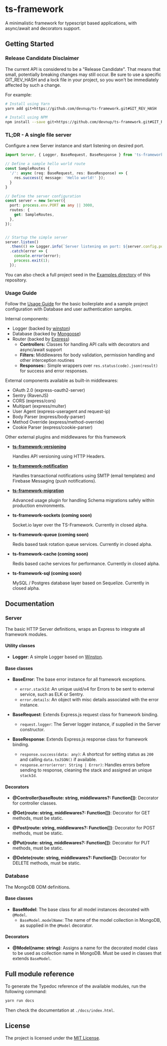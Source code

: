 ts-framework
============

A minimalistic framework for typescript based applications, with async/await and decorators support.


## Getting Started

### Release Candidate Disclaimer

The current API is considered to be a "Release Candidate". That means that small, potentially breaking 
changes may still occur. Be sure to use a specific GIT_REV_HASH and a lock file in your project, so you
won't be immediately affected by such a change.

For example:

```bash
# Install using Yarn
yarn add git+https://github.com/devnup/ts-framework.git#GIT_REV_HASH 

# Install using NPM
npm install --save git+https://github.com/devnup/ts-framework.git#GIT_REV_HASH 
``` 

### TL;DR - A single file server

Configure a new Server instance and start listening on desired port. 

```typescript
import Server, { Logger, BaseRequest, BaseResponse } from 'ts-framework';

// Define a sample hello world route
const SampleRoutes {
  '/': async (req: BaseRequest, res: BaseResponse) => {
    res.success({ message: 'Hello world!' });
  }
}

// Define the server configuration
const server = new Server({
  port: process.env.PORT as any || 3000,
  routes: {
    get: SampleRoutes,
  },
});


// Startup the simple server
server.listen()
  .then(() => Logger.info(`Server listening on port: ${server.config.port}`))
  .catch(error => {
    console.error(error);
    process.exit(1);
  });
```

You can also check a full project seed in the [Examples directory](./examples) of this repository.

### Usage Guide

Follow the [Usage Guide](./GUIDE.md) for the basic boilerplate and a sample project configuration with
Database and user authentication samples.

Internal components:

- Logger (backed by [winston](https://npmjs.org/package/winston))
- Database (backed by [Mongoose](https://npmjs.org/package/mongoose))
- Router (backed by [Express](https://npmjs.org/package/express))
  - **Controllers:** Classes for handling API calls with decorators and async/await support
  - **Filters:** Middlewares for body validation, permission handling and other interception routines
  - **Responses:**: Simple wrappers over `res.status(code).json(result)` for success and error responses.

External components available as built-in middlewares: 

- OAuth 2.0 (express-oauth2-server)
- Sentry (RavenJS)
- CORS (express/cors)
- Multipart (express/multer)
- User Agent (express-useragent and request-ip)
- Body Parser (express/body-parser)
- Method Override (express/method-override)
- Cookie Parser (express/cookie-parser)

Other external plugins and middlewares for this framework

- **[ts-framework-versioning](https://gitlab.devnup.com/npm/ts-framework-versioning)**

    Handles API versioning using HTTP Headers.
    
- **[ts-framework-notification](https://gitlab.devnup.com/npm/ts-framework-notification)**

    Handles transactional notifications using SMTP (email templates) and Firebase Messaging (push notifications).

- **[ts-framework-migration](https://gitlab.devnup.com/npm/ts-framework-migration)**

    Advanced usage plugin for handling Schema migrations safely within production environments.

- **ts-framework-sockets (coming soon)**

    Socket.io layer over the TS-Framework. Currently in closed alpha.

- **ts-framework-queue (coming soon)**

    Redis based task rotation queue services. Currently in closed alpha.

- **ts-framework-cache (coming soon)**

    Redis based cache services for performance. Currently in closed alpha.

- **ts-framework-sql (coming soon)**

    MySQL / Postgres database layer based on Sequelize. Currently in closed alpha.


## Documentation


### Server

The basic HTTP Server definitions, wraps an Express to integrate all framework modules.


#### Utility classes

- **Logger**: A simple Logger based on [Winston](https://npmjs.org/package/winston).

#### Base classes

- **BaseError**: The base error instance for all framework exceptions.
    - `error.stackId`: An unique uuid/v4 for Errors to be sent to external service, such as ELK or Sentry.
    - `error.details`: An object with misc details associated with the error instance. 

- **BaseRequest**: Extends Express.js request class for framework binding.
    - `request.logger`: The Server logger instance, if supplied in the Server constructor.

- **BaseResponse**: Extends Express.js response class for framework binding.
    - `response.success(data: any)`: A shortcut for setting status as `200` and calling `data.toJSON()` if available.
    - `response.error(error: String | Error)`: Handles errors before sending to response, cleaning the stack and assigned an unique `stackId`.

#### Decorators

- **@Controller(baseRoute: string, middlewares?: Function[])**: Decorator for controller classes.

- **@Get(route: string, middlewares?: Function[])**: Decorator for GET methods, must be static.

- **@Post(route: string, middlewares?: Function[])**: Decorator for POST methods, must be static.

- **@Put(route: string, middlewares?: Function[])**: Decorator for PUT methods, must be static.

- **@Delete(route: string, middlewares?: Function[])**: Decorator for DELETE methods, must be static.


### Database

The MongoDB ODM definitions.

#### Base classes

- **BaseModel**: The base class for all model instances decorated with `@Model`. 
    - `BaseModel.modelName`: The name of the model collection in MongoDB, as supplied in the `@Model` decorator.


#### Decorators

- **@Model(name: string)**: Assigns a name for the decorated model class to be used as collection name in MongoDB. Must
be used in classes that extends `BaseModel`.


## Full module reference

To generate the Typedoc reference of the available modules, run the following command:

```sh
yarn run docs
```

Then check the documentation at `./docs/index.html`.


## License

The project is licensed under the [MIT License](./LICENSE.md).
